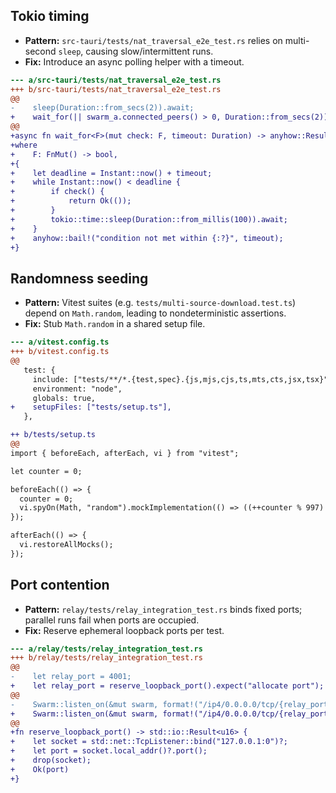 ## Tokio timing
- **Pattern:** `src-tauri/tests/nat_traversal_e2e_test.rs` relies on multi-second `sleep`, causing slow/intermittent runs.
- **Fix:** Introduce an async polling helper with a timeout.
```diff
--- a/src-tauri/tests/nat_traversal_e2e_test.rs
+++ b/src-tauri/tests/nat_traversal_e2e_test.rs
@@
-    sleep(Duration::from_secs(2)).await;
+    wait_for(|| swarm_a.connected_peers() > 0, Duration::from_secs(2)).await?;
@@
+async fn wait_for<F>(mut check: F, timeout: Duration) -> anyhow::Result<()>
+where
+    F: FnMut() -> bool,
+{
+    let deadline = Instant::now() + timeout;
+    while Instant::now() < deadline {
+        if check() {
+            return Ok(());
+        }
+        tokio::time::sleep(Duration::from_millis(100)).await;
+    }
+    anyhow::bail!("condition not met within {:?}", timeout);
+}
```

## Randomness seeding
- **Pattern:** Vitest suites (e.g. `tests/multi-source-download.test.ts`) depend on `Math.random`, leading to nondeterministic assertions.
- **Fix:** Stub `Math.random` in a shared setup file.
```diff
--- a/vitest.config.ts
+++ b/vitest.config.ts
@@
   test: {
     include: ["tests/**/*.{test,spec}.{js,mjs,cjs,ts,mts,cts,jsx,tsx}"],
     environment: "node",
     globals: true,
+    setupFiles: ["tests/setup.ts"],
   },
```
```diff
++ b/tests/setup.ts
@@
import { beforeEach, afterEach, vi } from "vitest";

let counter = 0;

beforeEach(() => {
  counter = 0;
  vi.spyOn(Math, "random").mockImplementation(() => ((++counter % 997) / 997));
});

afterEach(() => {
  vi.restoreAllMocks();
});
```

## Port contention
- **Pattern:** `relay/tests/relay_integration_test.rs` binds fixed ports; parallel runs fail when ports are occupied.
- **Fix:** Reserve ephemeral loopback ports per test.
```diff
--- a/relay/tests/relay_integration_test.rs
+++ b/relay/tests/relay_integration_test.rs
@@
-    let relay_port = 4001;
+    let relay_port = reserve_loopback_port().expect("allocate port");
@@
-    Swarm::listen_on(&mut swarm, format!("/ip4/0.0.0.0/tcp/{relay_port}").parse().unwrap()).unwrap();
+    Swarm::listen_on(&mut swarm, format!("/ip4/0.0.0.0/tcp/{relay_port}").parse().unwrap()).unwrap();
@@
+fn reserve_loopback_port() -> std::io::Result<u16> {
+    let socket = std::net::TcpListener::bind("127.0.0.1:0")?;
+    let port = socket.local_addr()?.port();
+    drop(socket);
+    Ok(port)
+}
```

